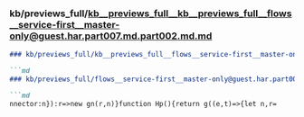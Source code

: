 ### kb/previews_full/kb__previews_full__kb__previews_full__flows__service-first__master-only@guest.har.part007.md.part002.md.md

```md
### kb/previews_full/kb__previews_full__flows__service-first__master-only@guest.har.part007.md.part002.md

```md
### kb/previews_full/flows__service-first__master-only@guest.har.part007.md (part 002)

```md
nnector:n}):r=>new gn(r,n)}function Hp(){return g((e,t)=>{let n,r=
```

```

```

```
